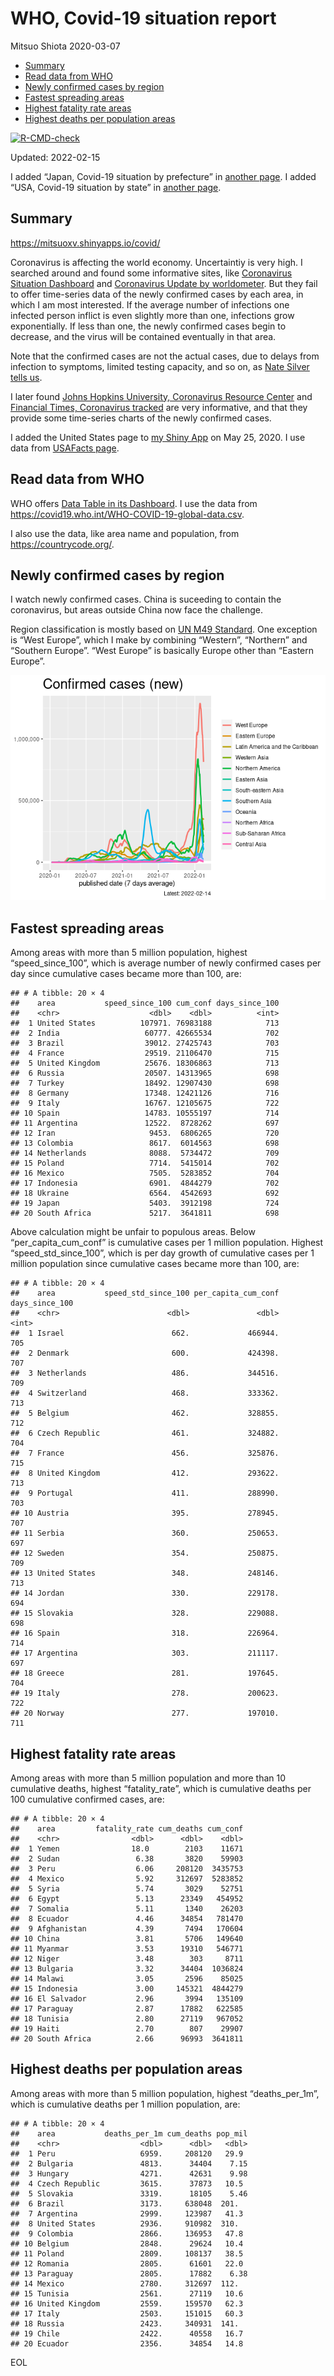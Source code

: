 WHO, Covid-19 situation report
================
Mitsuo Shiota
2020-03-07

-   [Summary](#summary)
-   [Read data from WHO](#read-data-from-who)
-   [Newly confirmed cases by region](#newly-confirmed-cases-by-region)
-   [Fastest spreading areas](#fastest-spreading-areas)
-   [Highest fatality rate areas](#highest-fatality-rate-areas)
-   [Highest deaths per population
    areas](#highest-deaths-per-population-areas)

<!-- badges: start -->

[![R-CMD-check](https://github.com/mitsuoxv/covid/workflows/R-CMD-check/badge.svg)](https://github.com/mitsuoxv/covid/actions)
<!-- badges: end -->

Updated: 2022-02-15

I added “Japan, Covid-19 situation by prefecture” in [another
page](Japan.md). I added “USA, Covid-19 situation by state” in [another
page](USA.md).

## Summary

<https://mitsuoxv.shinyapps.io/covid/>

Coronavirus is affecting the world economy. Uncertaintiy is very high. I
searched around and found some informative sites, like [Coronavirus
Situation
Dashboard](https://who.maps.arcgis.com/apps/opsdashboard/index.html#/c88e37cfc43b4ed3baf977d77e4a0667)
and [Coronavirus Update by
worldometer](https://www.worldometers.info/coronavirus/). But they fail
to offer time-series data of the newly confirmed cases by each area, in
which I am most interested. If the average number of infections one
infected person inflict is even slightly more than one, infections grow
exponentially. If less than one, the newly confirmed cases begin to
decrease, and the virus will be contained eventually in that area.

Note that the confirmed cases are not the actual cases, due to delays
from infection to symptoms, limited testing capacity, and so on, as
[Nate Silver tells
us](https://fivethirtyeight.com/features/coronavirus-case-counts-are-meaningless/).

I later found [Johns Hopkins University, Coronavirus Resource
Center](https://coronavirus.jhu.edu/) and [Financial Times, Coronavirus
tracked](https://www.ft.com/content/a26fbf7e-48f8-11ea-aeb3-955839e06441)
are very informative, and that they provide some time-series charts of
the newly confirmed cases.

I added the United States page to [my Shiny
App](https://mitsuoxv.shinyapps.io/covid/) on May 25, 2020. I use data
from [USAFacts
page](https://usafacts.org/visualizations/coronavirus-covid-19-spread-map/).

## Read data from WHO

WHO offers [Data Table in its Dashboard](https://covid19.who.int/table).
I use the data from
<https://covid19.who.int/WHO-COVID-19-global-data.csv>.

I also use the data, like area name and population, from
<https://countrycode.org/>.

## Newly confirmed cases by region

I watch newly confirmed cases. China is suceeding to contain the
coronavirus, but areas outside China now face the challenge.

Region classification is mostly based on [UN M49
Standard](https://unstats.un.org/unsd/methodology/m49/). One exception
is “West Europe”, which I make by combining “Western”, “Northern” and
“Southern Europe”. “West Europe” is basically Europe other than “Eastern
Europe”.

![](README_files/figure-gfm/chart-1.png)<!-- -->

## Fastest spreading areas

Among areas with more than 5 million population, highest
“speed_since_100”, which is average number of newly confirmed cases per
day since cumulative cases became more than 100, are:

    ## # A tibble: 20 × 4
    ##    area           speed_since_100 cum_conf days_since_100
    ##    <chr>                    <dbl>    <dbl>          <int>
    ##  1 United States          107971. 76983188            713
    ##  2 India                   60777. 42665534            702
    ##  3 Brazil                  39012. 27425743            703
    ##  4 France                  29519. 21106470            715
    ##  5 United Kingdom          25676. 18306863            713
    ##  6 Russia                  20507. 14313965            698
    ##  7 Turkey                  18492. 12907430            698
    ##  8 Germany                 17348. 12421126            716
    ##  9 Italy                   16767. 12105675            722
    ## 10 Spain                   14783. 10555197            714
    ## 11 Argentina               12522.  8728262            697
    ## 12 Iran                     9453.  6806265            720
    ## 13 Colombia                 8617.  6014563            698
    ## 14 Netherlands              8088.  5734472            709
    ## 15 Poland                   7714.  5415014            702
    ## 16 Mexico                   7505.  5283852            704
    ## 17 Indonesia                6901.  4844279            702
    ## 18 Ukraine                  6564.  4542693            692
    ## 19 Japan                    5403.  3912198            724
    ## 20 South Africa             5217.  3641811            698

Above calculation might be unfair to populous areas. Below
“per_capita_cum_conf” is cumulative cases per 1 million population.
Highest “speed_std_since_100”, which is per day growth of cumulative
cases per 1 million population since cumulative cases became more than
100, are:

    ## # A tibble: 20 × 4
    ##    area           speed_std_since_100 per_capita_cum_conf days_since_100
    ##    <chr>                        <dbl>               <dbl>          <int>
    ##  1 Israel                        662.             466944.            705
    ##  2 Denmark                       600.             424398.            707
    ##  3 Netherlands                   486.             344516.            709
    ##  4 Switzerland                   468.             333362.            713
    ##  5 Belgium                       462.             328855.            712
    ##  6 Czech Republic                461.             324882.            704
    ##  7 France                        456.             325876.            715
    ##  8 United Kingdom                412.             293622.            713
    ##  9 Portugal                      411.             288990.            703
    ## 10 Austria                       395.             278945.            707
    ## 11 Serbia                        360.             250653.            697
    ## 12 Sweden                        354.             250875.            709
    ## 13 United States                 348.             248146.            713
    ## 14 Jordan                        330.             229178.            694
    ## 15 Slovakia                      328.             229088.            698
    ## 16 Spain                         318.             226964.            714
    ## 17 Argentina                     303.             211117.            697
    ## 18 Greece                        281.             197645.            704
    ## 19 Italy                         278.             200623.            722
    ## 20 Norway                        277.             197010.            711

## Highest fatality rate areas

Among areas with more than 5 million population and more than 10
cumulative deaths, highest “fatality_rate”, which is cumulative deaths
per 100 cumulative confirmed cases, are:

    ## # A tibble: 20 × 4
    ##    area         fatality_rate cum_deaths cum_conf
    ##    <chr>                <dbl>      <dbl>    <dbl>
    ##  1 Yemen                18.0        2103    11671
    ##  2 Sudan                 6.38       3820    59903
    ##  3 Peru                  6.06     208120  3435753
    ##  4 Mexico                5.92     312697  5283852
    ##  5 Syria                 5.74       3029    52751
    ##  6 Egypt                 5.13      23349   454952
    ##  7 Somalia               5.11       1340    26203
    ##  8 Ecuador               4.46      34854   781470
    ##  9 Afghanistan           4.39       7494   170604
    ## 10 China                 3.81       5706   149640
    ## 11 Myanmar               3.53      19310   546771
    ## 12 Niger                 3.48        303     8711
    ## 13 Bulgaria              3.32      34404  1036824
    ## 14 Malawi                3.05       2596    85025
    ## 15 Indonesia             3.00     145321  4844279
    ## 16 El Salvador           2.96       3994   135109
    ## 17 Paraguay              2.87      17882   622585
    ## 18 Tunisia               2.80      27119   967052
    ## 19 Haiti                 2.70        807    29907
    ## 20 South Africa          2.66      96993  3641811

## Highest deaths per population areas

Among areas with more than 5 million population, highest
“deaths_per_1m”, which is cumulative deaths per 1 million population,
are:

    ## # A tibble: 20 × 4
    ##    area           deaths_per_1m cum_deaths pop_mil
    ##    <chr>                  <dbl>      <dbl>   <dbl>
    ##  1 Peru                   6959.     208120   29.9 
    ##  2 Bulgaria               4813.      34404    7.15
    ##  3 Hungary                4271.      42631    9.98
    ##  4 Czech Republic         3615.      37873   10.5 
    ##  5 Slovakia               3319.      18105    5.46
    ##  6 Brazil                 3173.     638048  201.  
    ##  7 Argentina              2999.     123987   41.3 
    ##  8 United States          2936.     910982  310.  
    ##  9 Colombia               2866.     136953   47.8 
    ## 10 Belgium                2848.      29624   10.4 
    ## 11 Poland                 2809.     108137   38.5 
    ## 12 Romania                2805.      61601   22.0 
    ## 13 Paraguay               2805.      17882    6.38
    ## 14 Mexico                 2780.     312697  112.  
    ## 15 Tunisia                2561.      27119   10.6 
    ## 16 United Kingdom         2559.     159570   62.3 
    ## 17 Italy                  2503.     151015   60.3 
    ## 18 Russia                 2423.     340931  141.  
    ## 19 Chile                  2422.      40558   16.7 
    ## 20 Ecuador                2356.      34854   14.8

EOL
